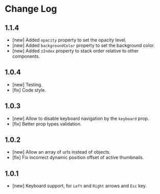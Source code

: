 # Change Log

<!--
- []  https://github.com/peterpalau/react-bnb-gallery/pulls
-->

## 1.1.4
- [new] Added `opacity` property to set the opacity level.
- [new] Added `backgroundColor` property to set the background color.
- [new] Added `zIndex` property to stack order relative to other components.

## 1.0.4
- [new] Testing.
- [fix] Code style.

## 1.0.3
- [new] Allow to disable keyboard navigation by the `keyboard` prop.
- [fix] Better prop types validation.

## 1.0.2
- [new] Allow an array of urls instead of objects.
- [fix] Fix incorrect dynamic position offset of active thumbnails.

## 1.0.1
- [new] Keyboard support, for `Left` and `Right` arrows and `Esc` key.
